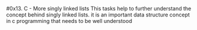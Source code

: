 #0x13. C - More singly linked lists
This tasks help to further understand the concept 
behind singly linked lists. it is an important
data structure concept in c programming that needs
to be well understood
